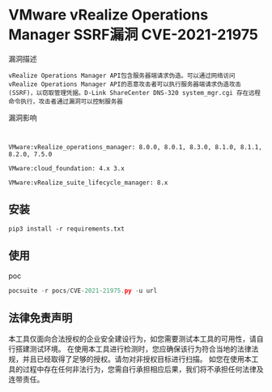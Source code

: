 # VMware vRealize Operations Manager SSRF漏洞 CVE-2021-21975

漏洞描述

```
vRealize Operations Manager API包含服务器端请求伪造。可以通过网络访问vRealize Operations Manager API的恶意攻击者可以执行服务器端请求伪造攻击(SSRF)，以窃取管理凭据。D-Link ShareCenter DNS-320 system_mgr.cgi 存在远程命令执行，攻击者通过漏洞可以控制服务器
```

漏洞影响

```


VMware:vRealize_operations_manager: 8.0.0, 8.0.1, 8.3.0, 8.1.0, 8.1.1, 8.2.0, 7.5.0

VMware:cloud_foundation: 4.x 3.x

VMware:vRealize_suite_lifecycle_manager: 8.x
```

## 安装

```
pip3 install -r requirements.txt
```

## 使用

poc

```python
pocsuite -r pocs/CVE-2021-21975.py -u url
```



## 法律免责声明

本工具仅面向合法授权的企业安全建设行为，如您需要测试本工具的可用性，请自行搭建测试环境。
在使用本工具进行检测时，您应确保该行为符合当地的法律法规，并且已经取得了足够的授权。请勿对非授权目标进行扫描。
如您在使用本工具的过程中存在任何非法行为，您需自行承担相应后果，我们将不承担任何法律及连带责任。